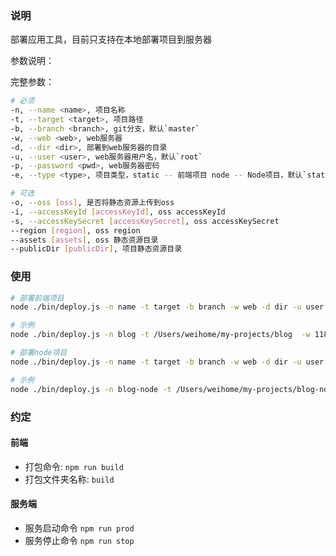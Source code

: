 ### 说明

部署应用工具，目前只支持在本地部署项目到服务器

参数说明：

完整参数： 

```sh
# 必须
-n, --name <name>, 项目名称
-t, --target <target>, 项目路径
-b, --branch <branch>, git分支，默认`master`
-w, --web <web>, web服务器
-d, --dir <dir>, 部署到web服务器的目录
-u, --user <user>, web服务器用户名，默认`root`
-p, --password <pwd>, web服务器密码
-e, --type <type>, 项目类型，static -- 前端项目 node -- Node项目，默认`static`

# 可选
-o, --oss [oss], 是否将静态资源上传到oss
-i, --accessKeyId [accessKeyId], oss accessKeyId
-s, --accessKeySecret [accessKeySecret], oss accessKeySecret
--region [region], oss region
--assets [assets], oss 静态资源目录
--publicDir [publicDir], 项目静态资源目录
```

### 使用

```sh
# 部署前端项目
node ./bin/deploy.js -n name -t target -b branch -w web -d dir -u user -p pwd -e type

# 示例
node ./bin/deploy.js -n blog -t /Users/weihome/my-projects/blog  -w 118.18.18.118 -d /var/proj/ -p 123456

# 部署node项目
node ./bin/deploy.js -n name -t target -b branch -w web -d dir -u user -p pwd -e type

# 示例
node ./bin/deploy.js -n blog-node -t /Users/weihome/my-projects/blog-node -b master -w 118.18.18.118 -d /var/proj/ -u root -p 123456 -e node

```

### 约定

#### 前端

- 打包命令:  `npm run build`
- 打包文件夹名称: `build`

#### 服务端
- 服务启动命令 `npm run prod`  
- 服务停止命令 `npm run stop`  
